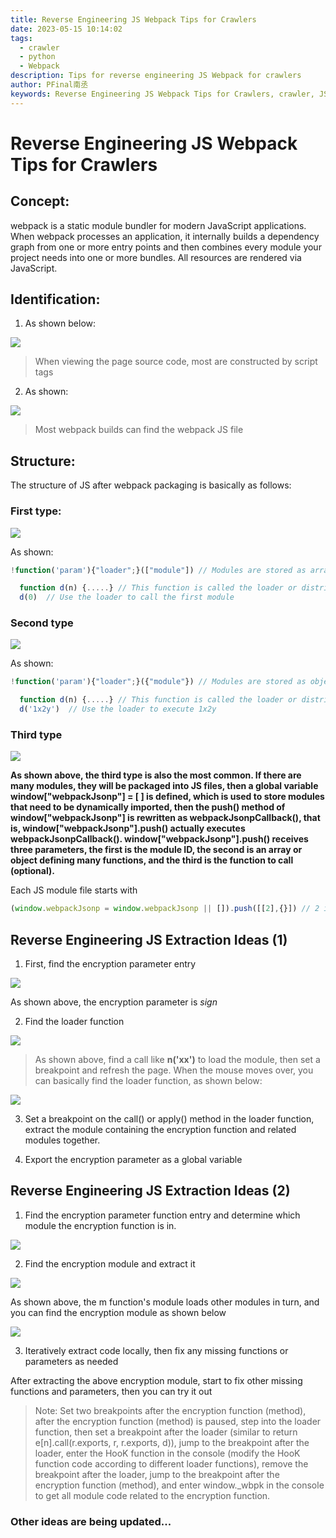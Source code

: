 ```yaml
---
title: Reverse Engineering JS Webpack Tips for Crawlers
date: 2023-05-15 10:14:02
tags:
  - crawler
  - python
  - Webpack
description: Tips for reverse engineering JS Webpack for crawlers
author: PFinal南丞
keywords: Reverse Engineering JS Webpack Tips for Crawlers, crawler, JS, Webpack
---
```

# Reverse Engineering JS Webpack Tips for Crawlers

## Concept:
  
webpack is a static module bundler for modern JavaScript applications. When webpack processes an application, it internally builds a dependency graph from one or more entry points and then combines every module your project needs into one or more bundles. All resources are rendered via JavaScript.

## Identification:

1. As shown below:

![](https://raw.githubusercontent.com/pfinal-nc/iGallery/master/blog/202305151419884.png)

> When viewing the page source code, most are constructed by script tags

2. As shown:

![](https://raw.githubusercontent.com/pfinal-nc/iGallery/master/blog/202305160910831.png)

> Most webpack builds can find the webpack JS file

## Structure:

The structure of JS after webpack packaging is basically as follows:

### First type:

![](https://raw.githubusercontent.com/pfinal-nc/iGallery/master/blog/202305160951192.png)

As shown:

```js
!function('param'){"loader";}(["module"]) // Modules are stored as arrays, each element is a function
```

```js
  function d(n) {.....} // This function is called the loader or distributor, all modules are loaded and executed from this function.
  d(0)  // Use the loader to call the first module
```

### Second type

![](https://raw.githubusercontent.com/pfinal-nc/iGallery/master/blog/202305160944584.png)

As shown:

```js
!function('param'){"loader";}({"module"}) // Modules are stored as objects, elements are function objects
```

```js
  function d(n) {.....} // This function is called the loader or distributor, all modules are loaded and executed from this function.
  d('1x2y')  // Use the loader to execute 1x2y
```

### Third type

![](https://raw.githubusercontent.com/pfinal-nc/iGallery/master/blog/202305161006212.png)

**As shown above, the third type is also the most common. If there are many modules, they will be packaged into JS files, then a global variable window["webpackJsonp"] = [ ] is defined, which is used to store modules that need to be dynamically imported, then the push() method of window["webpackJsonp"] is rewritten as webpackJsonpCallback(), that is, window["webpackJsonp"].push() actually executes webpackJsonpCallback(). window["webpackJsonp"].push() receives three parameters, the first is the module ID, the second is an array or object defining many functions, and the third is the function to call (optional).**

Each JS module file starts with

```js
(window.webpackJsonp = window.webpackJsonp || []).push([[2],{}]) // 2 is the module id, {} contains the function object to call
```

## Reverse Engineering JS Extraction Ideas (1)

1. First, find the encryption parameter entry

![](https://raw.githubusercontent.com/pfinal-nc/iGallery/master/blog/202305161020050.png)

As shown above, the encryption parameter is *sign*

2. Find the loader function

![](https://raw.githubusercontent.com/pfinal-nc/iGallery/master/blog/202305161035140.png)

> As shown above, find a call like **n('xx')** to load the module, then set a breakpoint and refresh the page. When the mouse moves over, you can basically find the loader function, as shown below:

![](https://raw.githubusercontent.com/pfinal-nc/iGallery/master/blog/202305161038581.png)

3. Set a breakpoint on the call() or apply() method in the loader function, extract the module containing the encryption function and related modules together.

4. Export the encryption parameter as a global variable

## Reverse Engineering JS Extraction Ideas (2)

1. Find the encryption parameter function entry and determine which module the encryption function is in.

![](https://raw.githubusercontent.com/pfinal-nc/iGallery/master/blog/202305161044042.png)

2. Find the encryption module and extract it

![](https://raw.githubusercontent.com/pfinal-nc/iGallery/master/blog/202305161050194.png)

As shown above, the m function's module loads other modules in turn, and you can find the encryption module as shown below

![](https://raw.githubusercontent.com/pfinal-nc/iGallery/master/blog/202305161052841.png)

3. Iteratively extract code locally, then fix any missing functions or parameters as needed

After extracting the above encryption module, start to fix other missing functions and parameters, then you can try it out

> Note: Set two breakpoints after the encryption function (method), after the encryption function (method) is paused, step into the loader function, then set a breakpoint after the loader (similar to return e[n].call(r.exports, r, r.exports, d)), jump to the breakpoint after the loader, enter the HooK function in the console (modify the HooK function code according to different loader functions), remove the breakpoint after the loader, jump to the breakpoint after the encryption function (method), and enter window._wbpk in the console to get all module code related to the encryption function.

### Other ideas are being updated... 